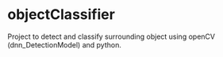 # objectClassifier
Project to detect and classify surrounding object using openCV (dnn_DetectionModel) and python.
